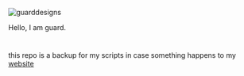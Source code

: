 ![guarddesigns](https://i.postimg.cc/rwQX9c0f/guardsiggy.png)

Hello, I am guard.

#
this repo is a backup for my scripts in case something happens to my [website](https://guard.lol)


